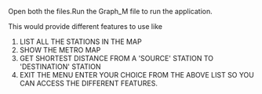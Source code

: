 Open both the files.Run the Graph_M file to run the application.

This would provide different features to use like 
1. LIST ALL THE STATIONS IN THE MAP
2. SHOW THE METRO MAP
3. GET SHORTEST DISTANCE FROM A 'SOURCE' STATION TO 'DESTINATION' STATION
4. EXIT THE MENU
ENTER YOUR CHOICE FROM THE ABOVE LIST SO YOU CAN ACCESS THE DIFFERENT FEATURES.
